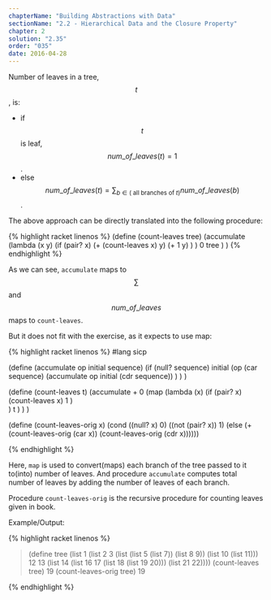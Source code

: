 ```yaml
---
chapterName: "Building Abstractions with Data"
sectionName: "2.2 - Hierarchical Data and the Closure Property"
chapter: 2
solution: "2.35"
order: "035"
date: 2016-04-28
---
```


Number of leaves in a tree, $$ t $$, is:

- if $$ t $$ is leaf, $$ num\_of\_leaves(t) = 1 $$.    
- else     
    $$ num\_of\_leaves(t) = \sum_{ b \in (\text{ all branches of } t) } num\_of\_leaves(b) $$.
    
The above approach can be directly translated into the following procedure:
        
{% highlight racket linenos %}
(define (count-leaves tree)
  (accumulate
       (lambda (x y)
           (if (pair? x)
               (+ (count-leaves x) y)
               (+ 1 y)
           )
       )
       0 
       tree
  )
)
{% endhighlight %}

As we can see, `accumulate` maps to $$ \sum $$ and $$ num\_of\_leaves $$ maps to `count-leaves`. 

But it does not fit with the exercise, as it expects to use map:

{% highlight racket linenos %}
#lang sicp

(define (accumulate op initial sequence)
  (if (null? sequence)
      initial
      (op (car sequence)
          (accumulate op initial (cdr sequence))
      )
  )
)

(define (count-leaves t)
    (accumulate
               +
               0
               (map
                   (lambda (x)
                     (if (pair? x)
                         (count-leaves x)
                         1
                     )    
                   )
                   t
               )
    )
)

(define (count-leaves-orig x)
  (cond ((null? x) 0)
        ((not (pair? x)) 1)
        (else (+ (count-leaves-orig (car x))
                 (count-leaves-orig (cdr x))))))

{% endhighlight %}

Here, `map` is used to convert(maps) each branch of the tree passed to it to(into) number of leaves.
And procedure `accumulate` computes total number of leaves by adding the number of leaves of each branch.

Procedure `count-leaves-orig` is the recursive procedure for counting leaves given in book.



Example/Output:

{% highlight racket linenos %}
> (define tree (list 1 (list 2 3 (list (list 5 (list 7)) (list 8 9)) (list 10 (list 11))) 12 13 (list 14 (list 16 17 (list 18 (list 19 20))) (list 21 22))))
> (count-leaves tree)
19
> (count-leaves-orig tree)
19
> 
{% endhighlight %}

